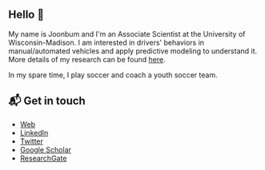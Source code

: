 ## Hello 👋

My name is Joonbum and I'm an Associate Scientist at the University of Wisconsin-Madison. I am interested in drivers' behaviors in manual/automated vehicles and apply predictive modeling to understand it. More details of my research can be found [here](https://joonbum.netlify.app/).

In my spare time, I play soccer and coach a youth soccer team.

## 📬 Get in touch

- [Web](https://joonbum.netlify.app/)
- [LinkedIn](https://www.linkedin.com/in/joonbum-lee-22861445/)
- [Twitter](https://twitter.com/JoonbumLee)
- [Google Scholar](https://scholar.google.com/citations?user=If8VjuwAAAAJ&hl=en)
- [ResearchGate](https://www.researchgate.net/profile/Joonbum_Lee)
